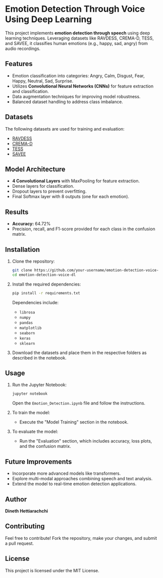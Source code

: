 # Emotion Detection Through Voice Using Deep Learning

This project implements **emotion detection through speech** using deep learning techniques. Leveraging datasets like RAVDESS, CREMA-D, TESS, and SAVEE, it classifies human emotions (e.g., happy, sad, angry) from audio recordings.

## Features
- Emotion classification into categories: Angry, Calm, Disgust, Fear, Happy, Neutral, Sad, Surprise.
- Utilizes **Convolutional Neural Networks (CNNs)** for feature extraction and classification.
- Data augmentation techniques for improving model robustness.
- Balanced dataset handling to address class imbalance.

## Datasets
The following datasets are used for training and evaluation:
- [RAVDESS](https://www.kaggle.com/uwrfkaggler/ravdess-emotional-speech-audio)
- [CREMA-D](https://www.kaggle.com/ejlok1/cremad)
- [TESS](https://www.kaggle.com/ejlok1/toronto-emotional-speech-set-tess)
- [SAVEE](https://www.kaggle.com/ejlok1/surrey-audiovisual-expressed-emotion-savee)

## Model Architecture
- **4 Convolutional Layers** with MaxPooling for feature extraction.
- Dense layers for classification.
- Dropout layers to prevent overfitting.
- Final Softmax layer with 8 outputs (one for each emotion).

## Results
- **Accuracy:** 64.72%
- Precision, recall, and F1-score provided for each class in the confusion matrix.

## Installation
1. Clone the repository:
   ```bash
   git clone https://github.com/your-username/emotion-detection-voice-dl.git
   cd emotion-detection-voice-dl
   ```
2. Install the required dependencies:
   ```bash
   pip install -r requirements.txt
   ```
   Dependencies include:
   - `librosa`
   - `numpy`
   - `pandas`
   - `matplotlib`
   - `seaborn`
   - `keras`
   - `sklearn`

3. Download the datasets and place them in the respective folders as described in the notebook.

## Usage
1. Run the Jupyter Notebook:
   ```bash
   jupyter notebook
   ```
   Open the `Emotion_Detection.ipynb` file and follow the instructions.
   
2. To train the model:
   - Execute the "Model Training" section in the notebook.
   
3. To evaluate the model:
   - Run the "Evaluation" section, which includes accuracy, loss plots, and the confusion matrix.

## Future Improvements
- Incorporate more advanced models like transformers.
- Explore multi-modal approaches combining speech and text analysis.
- Extend the model to real-time emotion detection applications.

## Author
**Dineth Hettiarachchi**

## Contributing
Feel free to contribute! Fork the repository, make your changes, and submit a pull request.

## License
This project is licensed under the MIT License.
